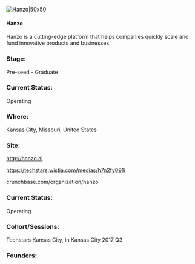 

![Hanzo|50x50](https://apimg.techstars.com/connect/images/image_files/59394bef9c66a95c50000047/original/hanzo.io.png)

#### Hanzo
Hanzo is a cutting-edge platform that helps companies quickly scale and fund innovative products and businesses.

### Stage: 
Pre-seed - Graduate 

### Current Status: 
Operating

### Where:
Kansas City, Missouri, United States

### Site:
http://hanzo.ai

https://techstars.wistia.com/medias/h7n2fy091i

crunchbase.com/organization/hanzo

### Current Status: 
Operating

### Cohort/Sessions: 
Techstars Kansas City, in Kansas City 2017 Q3

### Founders: 


